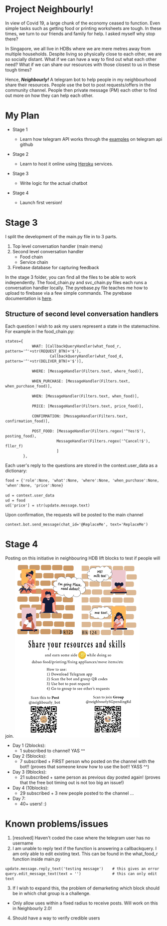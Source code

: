 # Project Neighbourly!
In view of Covid 19, a large chunk of the economy ceased to function. Even simple tasks such as getting food or printing worksheets are tough. In these times, we turn to our friends and family for help. I asked myself why stop there? 

In Singapore, we all live in HDBs where we are mere metres away from multiple households. Despite living so physically close to each other, we are so socially distant. What if we can have a way to find out what each other need? What if we can share our resources with those closest to us in these tough times?

Hence, ***Neighbourly!*** A telegram bot to help people in my neighbourhood share their resources. People use the bot to post requests/offers in the community channel. People then private message (PM) each other to find out more on how they can help each other.


# My Plan
- Stage 1
    - Learn how telegram API works through the [examples](https://github.com/python-telegram-bot/python-telegram-bot/tree/master/examples) on telegram api github

- Stage 2
    - Learn to host it online using [Heroku](https://towardsdatascience.com/how-to-deploy-a-telegram-bot-using-heroku-for-free-9436f89575d2) services.

- Stage 3
    - Write logic for the actual chatbot
    
- Stage 4
    - Launch first version!

# Stage 3
I split the development of the main.py file in to 3 parts.

1. Top level conversation handler (main menu)
2. Second level conversation handler
    - Food chain
    - Service chain
3. Firebase database for capturing feedback

In the stage 3 folder, you can find all the files to be able to work independently. The food_chain.py and svc_chain.py files each runs a conversation handler locally. The pyrebase.py file teaches me how to upload to firebase via a few simple commands. The pyrebase documentation is [here](https://github.com/thisbejim/Pyrebase).

## Structure of second level conversation handlers
Each question I wish to ask my users represent a state in the statemachine. For example in the food_chain.py:
```
states={
            WHAT: [CallbackQueryHandler(what_food_r, pattern='^'+str(REQUEST_BTN)+'$'),
                    CallbackQueryHandler(what_food_d, pattern='^'+str(DELIVER_BTN)+'$')],
            
            WHERE: [MessageHandler(Filters.text, where_food)],
            
            WHEN_PURCHASE: [MessageHandler(Filters.text, when_purchase_food)],
            
            WHEN: [MessageHandler(Filters.text, when_food)],
            
            PRICE: [MessageHandler(Filters.text, price_food)],
            
            CONFIRMATION: [MessageHandler(Filters.text, confirmation_food)],
            
            POST_FOOD: [MessageHandler(Filters.regex('^Yes!$'), posting_food),
                       MessageHandler(Filters.regex('^Cancel!$'), fller_f)
                       ]
        },
```
Each user's reply to the questions are stored in the context.user_data as a dictionary:
```
food = {'role':None, 'what':None, 'where':None, 'when_purchase':None, 'when':None, 'price':None}

ud = context.user_data
ud = food
ud['price'] = str(update.message.text)
```
Upon confirmation, the requests will be posted to the main channel
```
context.bot.send_message(chat_id='@ReplaceMe', text='ReplaceMe')
```

# Stage 4
Posting on this initiative in neighbouring HDB lift blocks to test if people will join.
<img src="neighbourly%20updated.jpg" width="400">
- Day 1 (2blocks): 
    - 1 subscribed to channel! YAS ^^
- Day 2 (5blocks):
    - 7 subscribed + FIRST person who posted on the channel with the bot!! (proves that someone know how to use the bot!! YASS ^^)
- Day 3 (9blocks):
    - 21 subscribed + same person as previous day posted again! (proves that the free bot timing out is not too big an issue!)
- Day 4 (10blocks):
    - 29 subscribed + 3 new people posted to the channel
...
- Day 7:
    - 40+ users! :)


# Known problems/issues
1. [resolved] Haven't coded the case where the telegram user has no username 
2. I am unable to reply text if the function is answering a callbackquery. I am only able to edit existing text. This can be found in the what_food_r function inside main.py
```
update.message.reply_text('testing message')    # this gives an error
query.edit_message_text(text = '')              # this can only edit text
```
3. If I wish to expand this, the problem of demarketing which block should be in which chat group is a challenge.
- Only allow uses within a fixed radius to receive posts. Will work on this in Neighbourly 2.0!
4. Should have a way to verify credible users
